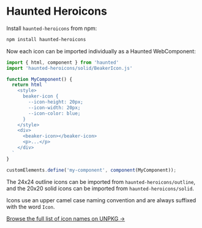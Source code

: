 # Haunted Heroicons

Install `haunted-heroicons` from npm:

```sh
npm install haunted-heroicons
```

Now each icon can be imported individually as a Haunted WebComponent:

```js
import { html, component } from 'haunted'
import 'haunted-heroicons/solid/BeakerIcon.js'

function MyComponent() {
  return html `
    <style>
      beaker-icon {
        --icon-height: 20px;
        --icon-width: 20px;
        --icon-color: blue; 
      }
    </style>
    <div>
      <beaker-icon></beaker-icon>
      <p>...</p>
    </div>
  `
}

customElements.define('my-component', component(MyComponent));
```

The 24x24 outline icons can be imported from `haunted-heroicons/outline`, and the 20x20 solid icons can be imported from `haunted-heroicons/solid`.

Icons use an upper camel case naming convention and are always suffixed with the word `Icon`.

[Browse the full list of icon names on UNPKG &rarr;](https://unpkg.com/browse/haunted-heroicons/outline/)

